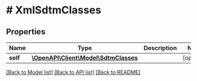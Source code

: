 # # XmlSdtmClasses

## Properties

Name | Type | Description | Notes
------------ | ------------- | ------------- | -------------
**self** | [**\OpenAPI\Client\Model\SdtmClasses**](SdtmClasses.md) |  | [optional]

[[Back to Model list]](../../README.md#models) [[Back to API list]](../../README.md#endpoints) [[Back to README]](../../README.md)
